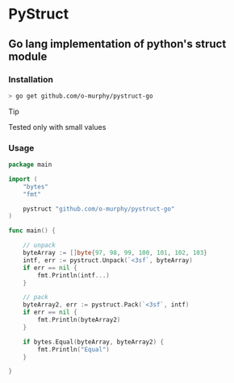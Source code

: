 # PyStruct
## Go lang implementation of python's struct module


### Installation

``` bash
> go get github.com/o-murphy/pystruct-go
```
 > [!TIP]
 > Tested only with small values


### Usage
```go
package main

import (
	"bytes"
	"fmt"

	pystruct "github.com/o-murphy/pystruct-go"
)

func main() {

	// unpack
	byteArray := []byte{97, 98, 99, 100, 101, 102, 103}
	intf, err := pystruct.Unpack(`<3sf`, byteArray)
	if err == nil {
		fmt.Println(intf...)
	}

	// pack
	byteArray2, err := pystruct.Pack(`<3sf`, intf)
	if err == nil {
		fmt.Println(byteArray2)
	}

	if bytes.Equal(byteArray, byteArray2) {
		fmt.Println("Equal")
	}

}
```